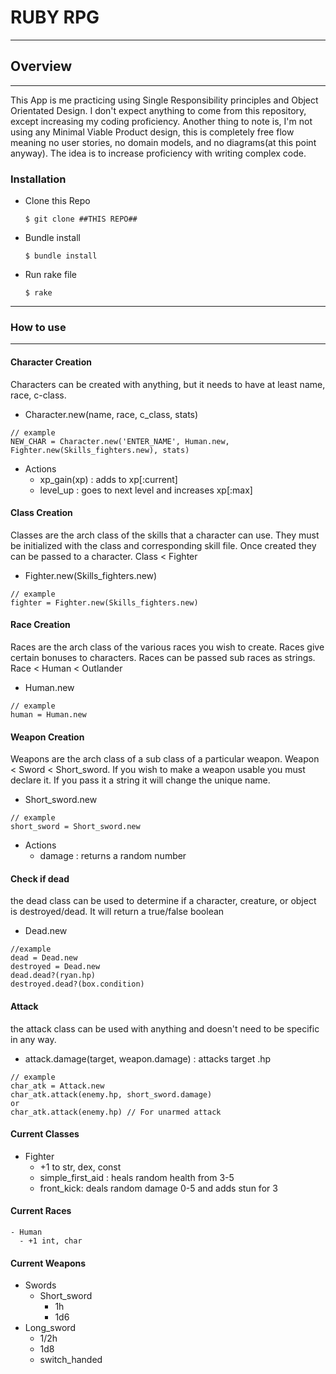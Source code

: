 # RUBY RPG
-----------

## Overview
---
This App is me practicing using Single Responsibility principles and Object Orientated Design. I don't expect anything to come from this repository, except increasing my coding proficiency.
Another thing to note is, I'm not using any Minimal Viable Product
design, this is completely free flow meaning no user stories, no
domain models, and no diagrams(at this point anyway). The idea is to increase proficiency with writing complex code.

### Installation

* Clone this Repo
  ````
  $ git clone ##THIS REPO##
  ````
* Bundle install
  ````
  $ bundle install
  ````
* Run rake file
  ````
  $ rake
  ````
--------------
  ### How to use
---------
#### Character Creation
  Characters can be created with anything, but it needs to have at least name, race, c-class.

  - Character.new(name, race, c_class, stats)
  ```
  // example
  NEW_CHAR = Character.new('ENTER_NAME', Human.new, Fighter.new(Skills_fighters.new), stats)
  ```
  - Actions
    - xp_gain(xp) : adds to xp[:current]
    - level_up : goes to next level and increases xp[:max]

#### Class Creation
  Classes are the arch class of the skills that a character can use. They must be initialized with the class and corresponding skill file. Once created they can be passed to a character. Class < Fighter
  - Fighter.new(Skills_fighters.new)
  ```
  // example
  fighter = Fighter.new(Skills_fighters.new)
  ```
#### Race Creation
  Races are the arch class of the various races you wish to create. Races give certain bonuses to characters. Races can be passed sub races as strings. Race < Human < Outlander
  - Human.new
  ```
  // example
  human = Human.new
  ```
#### Weapon Creation
  Weapons are the arch class of a sub class of a particular weapon. Weapon < Sword < Short_sword. If you wish to make a weapon usable you must declare it. If you pass it a string it will change the unique name.
  - Short_sword.new
  ```
  // example
  short_sword = Short_sword.new
  ```
  - Actions
    - damage : returns a random number

#### Check if dead
  the dead class can be used to determine if a character, creature, or object is destroyed/dead. It will return a true/false boolean
  - Dead.new
  ```
  //example
  dead = Dead.new
  destroyed = Dead.new
  dead.dead?(ryan.hp)
  destroyed.dead?(box.condition)
  ```

#### Attack
  the attack class can be used with anything and doesn't need to be specific in any way.
  - attack.damage(target, weapon.damage) : attacks target .hp
  ```
  // example
  char_atk = Attack.new
  char_atk.attack(enemy.hp, short_sword.damage)
  or
  char_atk.attack(enemy.hp) // For unarmed attack
  ```

#### Current Classes
  - Fighter
    - +1 to str, dex, const
    - simple_first_aid : heals random health from 3-5
    - front_kick: deals random damage 0-5 and adds stun for 3

#### Current Races
    - Human
      - +1 int, char

#### Current Weapons
  - Swords
    - Short_sword
      - 1h
      - 1d6
  - Long_sword
      - 1/2h
      - 1d8
      - switch_handed
